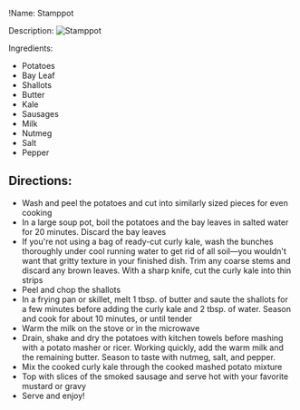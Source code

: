 !Name: Stamppot

Description:
![Stamppot](https://www.themealdb.com/images/media/meals/hyarod1565090529.jpg "Stamppot")

Ingredients:
- Potatoes
- Bay Leaf
- Shallots
- Butter
- Kale
- Sausages
- Milk
- Nutmeg
- Salt
- Pepper

Directions:
- 
- Wash and peel the potatoes and cut into similarly sized pieces for even cooking
- In a large soup pot, boil the potatoes and the bay leaves in salted water for 20 minutes. Discard the bay leaves
- If you're not using a bag of ready-cut curly kale, wash the bunches thoroughly under cool running water to get rid of all soil—you wouldn't want that gritty texture in your finished dish. Trim any coarse stems and discard any brown leaves. With a sharp knife, cut the curly kale into thin strips
- Peel and chop the shallots
- In a frying pan or skillet, melt 1 tbsp. of butter and saute the shallots for a few minutes before adding the curly kale and 2 tbsp. of water. Season and cook for about 10 minutes, or until tender
- Warm the milk on the stove or in the microwave
- Drain, shake and dry the potatoes with kitchen towels before mashing with a potato masher or ricer. Working quickly, add the warm milk and the remaining butter. Season to taste with nutmeg, salt, and pepper. 
- Mix the cooked curly kale through the cooked mashed potato mixture
- Top with slices of the smoked sausage and serve hot with your favorite mustard or gravy
- Serve and enjoy!
